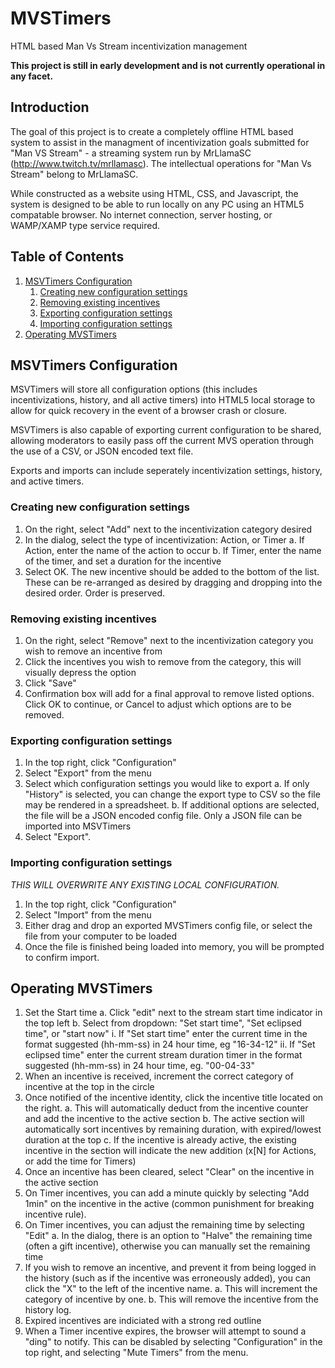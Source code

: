 # MVSTimers
HTML based Man Vs Stream incentivization management

**This project is still in early development and is not currently operational in any facet.**

## Introduction
The goal of this project is to create a completely offline HTML based system to assist in the managment of incentivization goals submitted for "Man VS Stream" - a streaming system run by MrLlamaSC (http://www.twitch.tv/mrllamasc). The intellectual operations for "Man Vs Stream" belong to MrLlamaSC.

While constructed as a website using HTML, CSS, and Javascript, the system is designed to be able to run locally on any PC using an HTML5 compatable browser. No internet connection, server hosting, or WAMP/XAMP type service required.

## Table of Contents
1. [MSVTimers Configuration](#configuration)
    1. [Creating new configuration settings](#create-configure)
    2. [Removing existing incentives](#remove-configure)
    3. [Exporting configuration settings](#export-configure)
    4. [Importing configuration settings](#import-configure)
2. [Operating MVSTimers](#operation)

## <a name="configuration"></a> MSVTimers Configuration
MSVTimers will store all configuration options (this includes incentivizations, history, and all active timers) into HTML5 local storage to allow for quick recovery in the event of a browser crash or closure.

MSVTimers is also capable of exporting current configuration to be shared, allowing moderators to easily pass off the current MVS operation through the use of a CSV, or JSON encoded text file.

Exports and imports can include seperately incentivization settings, history, and active timers.

### <a name="create-configure"></a> Creating new configuration settings
1. On the right, select "Add" next to the incentivization category desired
2. In the dialog, select the type of incentivization: Action, or Timer
  a. If Action, enter the name of the action to occur
  b. If Timer, enter the name of the timer, and set a duration for the incentive
3. Select OK. The new incentive should be added to the bottom of the list. These can be re-arranged as desired by dragging and dropping into the desired order. Order is preserved.

### <a name="remove-configure"></a> Removing existing incentives
1. On the right, select "Remove" next to the incentivization category you wish to remove an incentive from
2. Click the incentives you wish to remove from the category, this will visually depress the option
3. Click "Save"
4. Confirmation box will add for a final approval to remove listed options. Click OK to continue, or Cancel to adjust which options are to be removed.

### <a name="export-configure"></a> Exporting configuration settings
1. In the top right, click "Configuration"
2. Select "Export" from the menu
3. Select which configuration settings you would like to export
  a. If only "History" is selected, you can change the export type to CSV so the file may be rendered in a spreadsheet.
  b. If additional options are selected, the file will be a JSON encoded config file. Only a JSON file can be imported into MSVTimers
4. Select "Export".

### <a name="import-configure"></a> Importing configuration settings
*THIS WILL OVERWRITE ANY EXISTING LOCAL CONFIGURATION.*

1. In the top right, click "Configuration"
2. Select "Import" from the menu
3. Either drag and drop an exported MVSTimers config file, or select the file from your computer to be loaded
4. Once the file is finished being loaded into memory, you will be prompted to confirm import.


## <a name="operation"></a> Operating MVSTimers

1. Set the Start time
  a. Click "edit" next to the stream start time indicator in the top left
  b. Select from dropdown: "Set start time", "Set eclipsed time", or "start now"
    i. If "Set start time" enter the current time in the format suggested (hh-mm-ss) in 24 hour time, eg "16-34-12"
    ii. If "Set eclipsed time" enter the current stream duration timer in the format suggested (hh-mm-ss) in 24 hour time, eg. "00-04-33"
2. When an incentive is received, increment the correct category of incentive at the top in the circle
3. Once notified of the incentive identity, click the incentive title located on the right.
  a. This will automatically deduct from the incentive counter and add the incentive to the active section
  b. The active section will automatically sort incentives by remaining duration, with expired/lowest duration at the top
  c. If the incentive is already active, the existing incentive in the section will indicate the new addition (x[N] for Actions, or add the time for Timers)
4. Once an incentive has been cleared, select "Clear" on the incentive in the active section
5. On Timer incentives, you can add a minute quickly by selecting "Add 1min" on the incentive in the active (common punishment for breaking incentive rule).
6. On Timer incentives, you can adjust the remaining time by selecting "Edit"
  a. In the dialog, there is an option to "Halve" the remaining time (often a gift incentive), otherwise you can manually set the remaining time
7. If you wish to remove an incentive, and prevent it from being logged in the history (such as if the incentive was erroneously added), you can click the "X" to the left of the incentive name.
  a. This will increment the category of incentive by one.
  b. This will remove the incentive from the history log.
8. Expired incentives are indiciated with a strong red outline
9. When a Timer incentive expires, the browser will attempt to sound a "ding" to notify. This can be disabled by selecting "Configuration" in the top right, and selecting "Mute Timers" from the menu.

